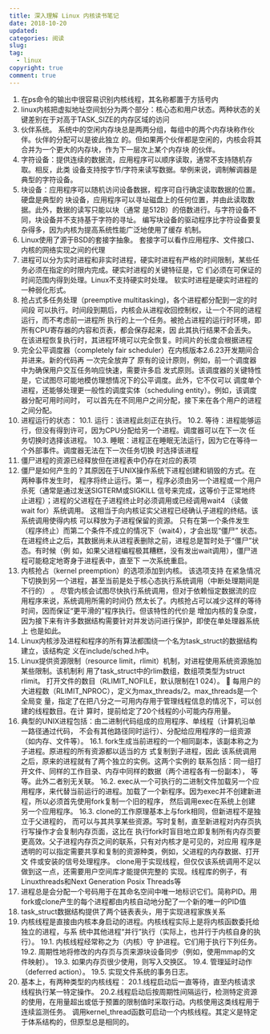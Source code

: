```yaml
---
title: 深入理解 Linux 内核读书笔记
date: 2018-10-20
updated:
categories: 阅读
slug:  
tag:
  - linux
copyright: true
comment: true
---
```


1. 在ps命令的输出中很容易识别内核线程，其名称都置于方括号内
2. linux内核把虚拟地址空间划分为两个部分：核心态和用户状态。两种状态的关键差别在于对高于TASK_SIZE的内存区域的访问
3. 伙伴系统。 系统中的空闲内存块总是两两分组，每组中的两个内存块称作伙伴。伙伴的分配可以是彼此独立 的。但如果两个伙伴都是空闲的，内核会将其合并为一个更大的内存块，作为下一层次上某个内存块 的伙伴。
4. 字符设备：提供连续的数据流，应用程序可以顺序读取，通常不支持随机存取。相反，此类 设备支持按字节/字符来读写数据。举例来说，调制解调器是典型的字符设备。
5. 块设备：应用程序可以随机访问设备数据，程序可自行确定读取数据的位置。硬盘是典型的 块设备，应用程序可以寻址磁盘上的任何位置，并由此读取数据。此外，数据的读写只能以块（通常 是512B）的倍数进行。与字符设备不同，块设备并不支持基于字符的寻址。 编写块设备的驱动程序比字符设备要复杂得多，因为内核为提高系统性能广泛地使用了缓存 机制。
6. Linux使用了源于BSD的套接字抽象。 套接字可以看作应用程序、文件接口、内核的网络实现之间的代理
7. 进程可以分为实时进程和非实时进程，硬实时进程有严格的时间限制，某些任务必须在指定的时限内完成。硬实时进程的关键特征是，它 们必须在可保证的时间范围内得到处理。Linux不支持硬实时处理。 软实时进程是硬实时进程的一种弱化形式。
8. 抢占式多任务处理（preemptive multitasking)，各个进程都分配到一定的时间段 可以执行。时间段到期后，内核会从进程收回控制权，让一个不同的进程运行，而不考虑前一进程所 执行的上一个任务。被抢占进程的运行时环境，即所有CPU寄存器的内容和页表，都会保存起来，因 此其执行结果不会丢失。在该进程恢复执行时，其进程环境可以完全恢复。时间片的长度会根据进程
9. 完全公平调度器（completely fair scheduler）在内核版本2.6.23开发期间合并进来。新的代码再 一次完全放弃了 原有的设计原则，例如，前一个调度器中为确保用户交互任务响应快速，需要许多启 发式原则。该调度器的关键特性是，它试图尽可能地模仿理想情况下的公平调度。此外，它不仅可以 调度单个进程，还能够处理更一般性的调度实体（scheduling entity）。例如，该调度器分配可用时间时， 可以首先在不同用户之间分配，接下来在各个用户的进程之间分配。
10. 进程运行的状态：
10.1. 运行：该进程此刻正在执行。
10.2. 等待：进程能够运行，但没有得到许可，因为CPU分配给另一个进程。调度器可以在下一次 任务切换时选择该进程。
10.3. 睡眠：进程正在睡眠无法运行，因为它在等待一个外部事件。调度器无法在下一次任务切换 时选择该进程
11. 僵尸进程的资源已经释放但在进程表中仍存在对应的表项
12. 僵尸是如何产生的？其原因在于UNIX操作系统下进程创建和销毁的方式。在两种事件发生时， 程序将终止运行。第一，程序必须由另一个进程或一个用户杀死（通常是通过发送SIGTERM或SIGKILL 信号来完成，这等价于正常地终止进程）；进程的父进程在子进程终止时必须调用或已经调用wait4 （读做wait for）系统调用。 这相当于向内核证实父进程已经确认子进程的终结。该系统调用使得内核 可以释放为子进程保留的资源。 只有在第一个条件发生（程序终止）而第二个条件不成立的情况下（wait4），才会出现“僵尸” 状态。在进程终止之后，其数据尚未从进程表删除之前，进程总是暂时处于“僵尸”状态。有时候（例 如，如果父进程编程极其糟糕，没有发出wait调用），僵尸进程可能稳定地寄身于进程表中，直至下 一次系统重启。
13. 内核抢占（kernel preemption）的选项添加到内核。 该选项支持 在紧急情况下切换到另一个进程，甚至当前是处于核心态执行系统调用（中断处理期间是不行的） 。 尽管内核会试图尽快执行系统调用，但对于依赖恒定数据流的应用程序来说，系统调用所需的时间仍 然太长了。内核抢占可以减少这样的等待时间，因而保证“更平滑的”程序执行。但该特性的代价是 增加内核的复杂度，因为接下来有许多数据结构需要针对并发访问进行保护，即使在单处理器系统上 也是如此。
14. Linux内核涉及进程和程序的所有算法都围绕一个名为task_struct的数据结构建立，该结构定 义在include/sched.h中。
15. Linux提供资源限制（resource limit，rlimit）机制，对进程使用系统资源施加某些限制。该机制利 用了task_struct中的rlim数组，数组项类型为struct rlimit。
打开文件的数目（RLIMIT_NOFILE，默认限制在1 024）。  每用户的大进程数（RLIMIT_NPROC），定义为max_threads/2。max_threads是一个全局变 量，指定了在把八分之一可用内存用于管理线程信息的情况下，可以创建的线程数目。在计 算时，提前给定了20个线程的小可能内存用量。
16. 典型的UNIX进程包括：由二进制代码组成的应用程序、单线程（计算机沿单一路径通过代码， 不会有其他路径同时运行）、分配给应用程序的一组资源（如内存、文件等）。
16.1. fork生成当前进程的一个相同副本，该副本称之为子进程。原进程的所有资源都以适当的方 式复制到子进程，因此 该系统调用之后，原来的进程就有了两个独立的实例。这两个实例的 联系包括：同一组打开文件、同样的工作目录、内存中同样的数据（两个进程各有一份副本）， 等等。此外二者别无关联。
16.2. exec从一个可执行的二进制文件加载另一个应用程序，来代替当前运行的进程。加载了一个新程序。因为exec并不创建新进程，所以必须首先使用fork复制一个旧的程序， 然后调用exec在系统上创建另一个应用程序。
16.3. clone的工作原理基本上与fork相同，但新进程不是独立于父进程的， 而可以与其共享某些资源。写时复制，直至新进程对内存页执行写操作才会复制内存页面，这比在 执行fork时盲目地立即复制所有内存页要更高效。父子进程内存页之间的联系，只有对内核才是可见的，对应用 程序是透明的可以指定需要共享和复制的资源种类，例如，父进程的内存数据、打开文 件或安装的信号处理程序。 clone用于实现线程，但仅仅该系统调用不足以做到这一点，还需要用户空间库才能提供完整的 实现。线程库的例子，有Linuxthreads和Next Generation Posix Threads等
17. 进程总是会分配一个号码用于在其命名空间中唯一地标识它们。简称PID。用fork或clone产生的每个进程都由内核自动地分配了一个新的唯一的PID值
18. task_struct数据结构提供了两个链表表头，用于实现进程家族关系
19. 内核线程是直接由内核本身启动的进程。内核线程实际上是将内核函数委托给独立的进程，与系 统中其他进程“并行”执行（实际上，也并行于内核自身的执行）。
19.1. 内核线程经常称之为（内核）守 护进程。它们用于执行下列任务。
19.2. 周期性地将修改的内存页与页来源块设备同步（例如，使用mmap的文件映射）。
19.3. 如果内存页很少使用，则写入交换区。
19.4. 管理延时动作（deferred action）。
19.5. 实现文件系统的事务日志。
20. 基本上，有两种类型的内核线程：
20.1.线程启动后一直等待，直至内核请求线程执行某一特定操作。
20.2.线程启动后按周期性间隔运行，检测特定资源的使用，在用量超出或低于预置的限制值时采取行动。内核使用这类线程用于连续监测任务。
调用kernel_thread函数可启动一个内核线程。其定义是特定于体系结构的，但原型总是相同的。
